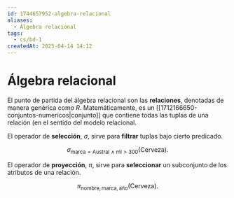 ```yaml
---
id: 1744657952-algebra-relacional
aliases:
  - Álgebra relacional
tags:
  - cs/bd-1
createdAt: 2025-04-14 14:12
---
```


# Álgebra relacional

El punto de partida del álgebra relacional son las **relaciones**, denotadas de manera genérica como $R$. Matemáticamente, es un [[1712166650-conjuntos-numericos|conjunto]] que contiene todas las tuplas de una relación (en el sentido del modelo relacional.

El operador de **selección**, $\sigma$, sirve para **filtrar** tuplas bajo cierto predicado.

$$
\sigma_{\text{marca} = \text{Austral} \ \land \ \text{ml} > 300}(\text{Cerveza}).
$$

El operador de **proyección**, $\pi$, sirve para **seleccionar** un subconjunto de los atributos de una relación.

$$
\pi_{\text{nombre}, \text{marca}, \text{año}}(\text{Cerveza}).
$$
